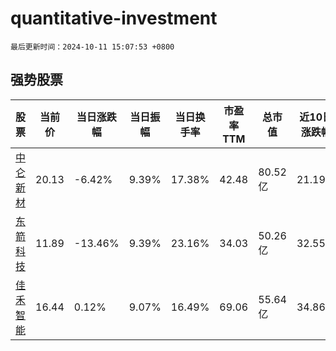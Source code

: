 # quantitative-investment

`最后更新时间：2024-10-11 15:07:53 +0800`

## 强势股票

|股票|当前价|当日涨跌幅|当日振幅|当日换手率|市盈率TTM|总市值|近10日涨跌幅|
|----|----|----|----|----|----|----|----|
|[中仑新材](https://xueqiu.com/S/SZ301565)|20.13|-6.42%|9.39%|17.38%|42.48|80.52亿|21.19%|
|[东箭科技](https://xueqiu.com/S/SZ300978)|11.89|-13.46%|9.39%|23.16%|34.03|50.26亿|32.55%|
|[佳禾智能](https://xueqiu.com/S/SZ300793)|16.44|0.12%|9.07%|16.49%|69.06|55.64亿|34.86%|
